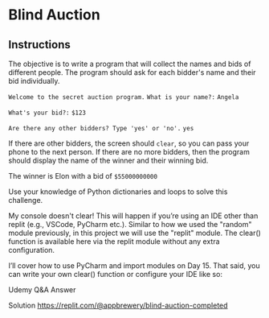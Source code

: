 # Blind Auction

## Instructions
The objective is to write a program that will collect the names and bids of different people. The program should ask 
for each bidder's name and their bid individually.

`Welcome to the secret auction program.`
`What is your name?:` `Angela`

`What's your bid?:` `$123`

`Are there any other bidders? Type 'yes' or 'no'.`
`yes`

If there are other bidders, the screen should `clear`, so you can pass your phone to the next person. If there are no 
more bidders, then the program should display the name of the winner and their winning bid.

The winner is Elon with a bid of `$55000000000`

Use your knowledge of Python dictionaries and loops to solve this challenge.

My console doesn't clear!
This will happen if you’re using an IDE other than replit (e.g., VSCode, PyCharm etc.). Similar to how we used the 
"random" module previously, in this project we will use the "replit" module. The clear() function is available here 
via the replit module without any extra configuration.

I’ll cover how to use PyCharm and import modules on Day 15. That said, you can write your own clear() function or 
configure your IDE like so:

Udemy Q&A Answer

Solution
https://replit.com/@appbrewery/blind-auction-completed